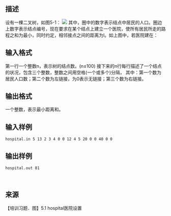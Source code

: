 ## 描述

设有一棵二叉树，如图5-1： <img border=0 src=http://60.191.162.158:8080/JudgeOnline/images/p1203.gif > 其中，圈中的数字表示结点中居民的人口。圈边上数字表示结点编号，现在要求在某个结点上建立一个医院，使所有居民所走的路程之和为最小，同时约定，相邻接点之间的距离为l。如上图中，若医院建在：

## 输入格式

第一行一个整数n，表示树的结点数。(n≤100) 接下来的n行每行描述了一个结点的状况，包含三个整数，整数之间用空格(一个或多个)分隔， 其中：第一个数为居民人口数；第二个数为左链接，为0表示无链接；第三个数为右链接。 

## 输出格式

一个整数，表示最小距离和。

## 输入样例

```plaintext
hospital.in 5 13 2 3 4 0 0 12 4 5 20 0 0 40 0 0 
```

## 输出样例

```plaintext
hospital.out 81 
```



 

## 来源

【培训习题．图】5.1 hospital医院设置


